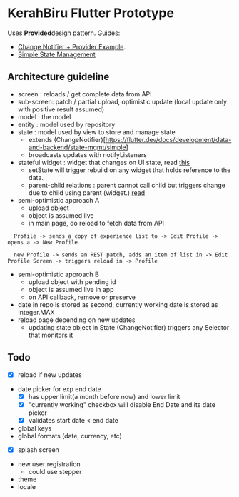 # KerahBiru Flutter Prototype

Uses **Provided**design pattern. Guides:
- [Change Notifier + Provider Example](https://github.com/brianegan/flutter_architecture_samples).
- [Simple State Management](https://flutter.dev/docs/development/data-and-backend/state-mgmt/simple)

## Architecture guideline
- screen : reloads / get complete data from API
- sub-screen: patch / partial upload, optimistic update (local update only with positive result assumed)
- model : the model
- entity : model used by repository
- state :  model used by view to store and manage state
    - extends (ChangeNotifier)[https://flutter.dev/docs/development/data-and-backend/state-mgmt/simple]
    - broadcasts updates with notifyListeners
- stateful widget : widget that changes on UI state, read [this](https://stackoverflow.com/questions/51931017/update-ui-after-removing-items-from-list)
    - setState will trigger rebuild on any widget that holds reference to the data.
    - parent-child relations : parent cannot call child but triggers change due to child using parent (widget.) [read](https://stackoverflow.com/questions/48481590/how-to-set-update-state-of-statefulwidget-from-other-statefulwidget-in-flutter)
- semi-optimistic approach A
    - upload object
    - object is assumed live
    - in main page, do reload to fetch data from API
```
  Profile -> sends a copy of experience list to -> Edit Profile -> opens a -> New Profile

  new Profile -> sends an REST patch, adds an item of list in -> Edit Profile Screen -> triggers reload in -> Profile
```
- semi-optimistic approach B
    - upload object with pending id
    - object is assumed live in app
    - on API callback, remove or preserve
- date in repo is stored as second, currently working date is stored as Integer.MAX
- reload page depending on new updates
    - updating state object in State (ChangeNotifier) triggers any Selector that monitors it

## Todo
- [x] reload if new updates
- date picker for exp end date
    - [x] has upper limit(a month before now) and lower limit
    - [x] "currently working" checkbox will disable End Date and its date picker
    - [x] validates start date < end date
- global keys
- global formats (date, currency, etc)
- [x] splash screen
- new user registration
    - could use stepper
- theme
- locale
